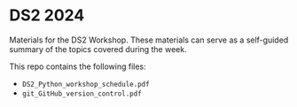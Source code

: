 # DS2 2024
Materials for the DS2 Workshop. These materials can serve as a self-guided summary of the topics covered during the week.

This repo contains the following files:

* `DS2_Python_workshop_schedule.pdf`
* `git_GitHub_version_control.pdf`
